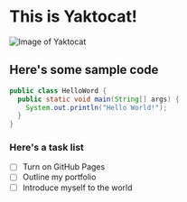 # This is Yaktocat!

![Image of Yaktocat](https://octodex.github.com/images/yaktocat.png)

## Here's some sample code
``` java
public class HelloWord {
  public static void main(String[] args) {
    System.out.println("Hello World!");
  }
}
```

### Here's a task list
- [ ] Turn on GitHub Pages
- [ ] Outline my portfolio
- [ ] Introduce myself to the world
